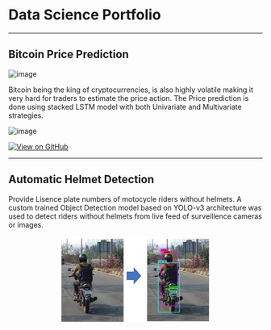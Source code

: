 # Data Science Portfolio
---
## Bitcoin Price Prediction

![image](https://user-images.githubusercontent.com/32412569/166313298-e3e66610-2495-4161-b2ed-c99842080e42.png)

Bitcoin being the king of cryptocurrencies, is also highly volatile making it very hard for traders to estimate the price action. The Price prediction is done using stacked LSTM model with both Univariate and Multivariate strategies. 

![image](https://user-images.githubusercontent.com/32412569/166316166-ad44414e-19b9-40fd-bebf-4911ea5c3882.png)


[![View on GitHub](https://img.shields.io/badge/GitHub-View_on_GitHub-blue?logo=GitHub)](https://github.com/ashokrajagopal68/Bitcoin-Price-Prediction)

---
## Automatic Helmet Detection

Provide Lisence plate numbers of motocycle riders without helmets. A custom trained Object Detection model based on YOLO-v3 architecture was used to detect riders without helmets from live feed of surveillence cameras or images. 


<center><img src="assets/img/der.jpg"/></center>


